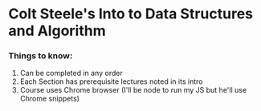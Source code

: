 # Colt Steele's Into to Data Structures and Algorithm

### Things to know:
1. Can be completed in any order
2. Each Section has prerequisite lectures noted in its intro
3. Course uses Chrome browser (I'll be node to run my JS but he'll use Chrome snippets)